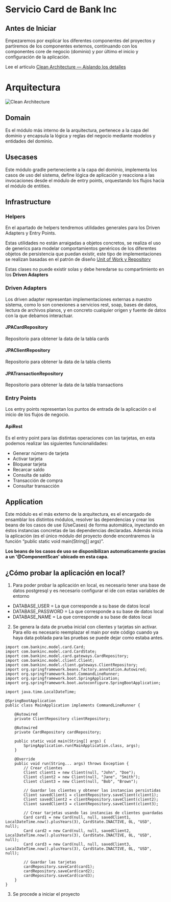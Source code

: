 # Servicio Card de Bank Inc

## Antes de Iniciar

Empezaremos por explicar los diferentes componentes del proyectos y partiremos de los componentes externos, continuando con los componentes core de negocio (dominio) y por último el inicio y configuración de la aplicación.

Lee el artículo [Clean Architecture — Aislando los detalles](https://medium.com/bancolombia-tech/clean-architecture-aislando-los-detalles-4f9530f35d7a)

# Arquitectura

![Clean Architecture](https://miro.medium.com/max/1400/1*ZdlHz8B0-qu9Y-QO3AXR_w.png)

## Domain

Es el módulo más interno de la arquitectura, pertenece a la capa del dominio y encapsula la lógica y reglas del negocio mediante modelos y entidades del dominio.

## Usecases

Este módulo gradle perteneciente a la capa del dominio, implementa los casos de uso del sistema, define lógica de aplicación y reacciona a las invocaciones desde el módulo de entry points, orquestando los flujos hacia el módulo de entities.

## Infrastructure

### Helpers

En el apartado de helpers tendremos utilidades generales para los Driven Adapters y Entry Points.

Estas utilidades no están arraigadas a objetos concretos, se realiza el uso de generics para modelar comportamientos
genéricos de los diferentes objetos de persistencia que puedan existir, este tipo de implementaciones se realizan
basadas en el patrón de diseño [Unit of Work y Repository](https://medium.com/@krzychukosobudzki/repository-design-pattern-bc490b256006)

Estas clases no puede existir solas y debe heredarse su compartimiento en los **Driven Adapters**

### Driven Adapters

Los driven adapter representan implementaciones externas a nuestro sistema, como lo son conexiones a servicios rest,
soap, bases de datos, lectura de archivos planos, y en concreto cualquier origen y fuente de datos con la que debamos
interactuar.

#### JPACardRepository
Repositorio para obtener la data de la tabla cards

#### JPAClientRepository
Repositorio para obtener la data de la tabla clients

#### JPATransactionRepository
Repositorio para obtener la data de la tabla transactions

### Entry Points

Los entry points representan los puntos de entrada de la aplicación o el inicio de los flujos de negocio.

#### ApiRest
Es el entry point para las distintas operaciones con las tarjetas, en esta podemos realizar las siguientes 
 funcionalidades:

* Generar número de tarjeta
* Activar tarjeta
* Bloquear tarjeta
* Recarcar saldo
* Consulta de saldo
* Transacción de compra
* Consultar transacción

## Application

Este módulo es el más externo de la arquitectura, es el encargado de ensamblar los distintos módulos, resolver las dependencias y crear los beans de los casos de use (UseCases) de forma automática, inyectando en éstos instancias concretas de las dependencias declaradas. Además inicia la aplicación (es el único módulo del proyecto donde encontraremos la función “public static void main(String[] args)”.

**Los beans de los casos de uso se disponibilizan automaticamente gracias a un '@ComponentScan' ubicado en esta capa.**


## ¿Cómo probar la aplicación en local?

1. Para poder probar la aplicación en local, es necesario
tener una base de datos postgresql y es necesario
configurar el ide con estas variables de entorno

* DATABASE_USER = La que corresponde a su base de datos local
* DATABASE_PASSWORD = La que corresponde a su base de datos local
* DATABASE_NAME = La que corresponde a su base de datos local

2. Se genera la data de prueba inicial con clientes y tarjetas sin activar.
Para ello es necesario reemplazar el main por este código cuando ya haya data poblada para las pruebas 
se puede dejar como estaba antes.

~~~
import com.bankinc.model.card.Card;
import com.bankinc.model.card.CardState;
import com.bankinc.model.card.gateways.CardRepository;
import com.bankinc.model.client.Client;
import com.bankinc.model.client.gateways.ClientRepository;
import org.springframework.beans.factory.annotation.Autowired;
import org.springframework.boot.CommandLineRunner;
import org.springframework.boot.SpringApplication;
import org.springframework.boot.autoconfigure.SpringBootApplication;

import java.time.LocalDateTime;

@SpringBootApplication
public class MainApplication implements CommandLineRunner {

    @Autowired
    private ClientRepository clientRepository;

    @Autowired
    private CardRepository cardRepository;

    public static void main(String[] args) {
        SpringApplication.run(MainApplication.class, args);
    }

    @Override
    public void run(String... args) throws Exception {
        // Crear clientes
        Client client1 = new Client(null, "John", "Doe");
        Client client2 = new Client(null, "Jane", "Smith");
        Client client3 = new Client(null, "Bob", "Brown");

        // Guardar los clientes y obtener las instancias persistidas
        Client savedClient1 = clientRepository.saveClient(client1);
        Client savedClient2 = clientRepository.saveClient(client2);
        Client savedClient3 = clientRepository.saveClient(client3);

        // Crear tarjetas usando las instancias de clientes guardadas
        Card card1 = new Card(null, null, savedClient1, LocalDateTime.now().plusYears(3), CardState.INACTIVE, 0L, "USD", null);
        Card card2 = new Card(null, null, savedClient2, LocalDateTime.now().plusYears(3), CardState.INACTIVE, 0L, "USD", null);
        Card card3 = new Card(null, null, savedClient3, LocalDateTime.now().plusYears(3), CardState.INACTIVE, 0L, "USD", null);

        // Guardar las tarjetas
        cardRepository.saveCard(card1);
        cardRepository.saveCard(card2);
        cardRepository.saveCard(card3);
    }
}
~~~

3. Se procede a iniciar el proyecto